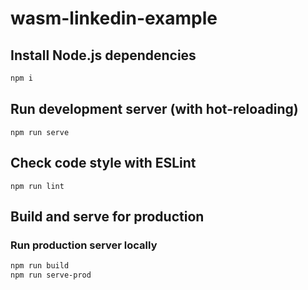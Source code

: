 # wasm-linkedin-example

## Install Node.js dependencies

```bash
npm i
```

## Run development server (with hot-reloading)

```
npm run serve
```

## Check code style with ESLint

```
npm run lint
```

## Build and serve for production

### Run production server locally

```bash
npm run build
npm run serve-prod
```
